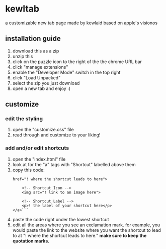# kewltab
a customizable new tab page made by kewlaid based on apple's visionos

## installation guide
1. download this as a zip <br>
2. unzip this
3. click on the puzzle icon to the right of the the chrome URL bar <br>
4. click "manage extensions" <br>
5. enable the "Developer Mode" switch in the top right  <br>
6. click "Load Unpacked" <br>
7. select the zip you just download <br>
8. open a new tab and enjoy :)

## customize
### edit the styling
1. open the "customize.css" file
2. read through and customize to your liking!

### add and/or edit shortcuts
1. open the "index.html" file
2. look at for the "a" tags with "Shortcut" labelled above them
3. copy this code:
    ```<a class="shortcutlink" target="_blank" 
    href="! where the shortcut leads to here">
    
        <!-- Shortcut Icon -->
        <img src="! link to an image here">
        
        <!-- Shortcut Label -->
        <p>! the label of your shortcut here</p>
    </a>```
4. paste the code right under the lowest shortcut
5. edit all the areas where you see an exclamation mark. for example, you would paste the link to the website where you want the shortcut to lead to at "! where the shortcut leads to here."   **make sure to keep the quotation marks.**
